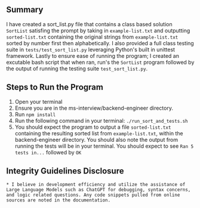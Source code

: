 ## Summary
I have created a sort_list.py file that contains a class based solution ```SortList``` satisfing the prompt by taking in ```example-list.txt``` and outputting ```sorted-list.txt``` containing the original strings from ```example-list.txt``` sorted by number first then alphabetically. I also provided a full class testing suite in ```tests/test_sort_list.py``` leveraging Python's built in unittest framework. Lastly to ensure ease of running the program; I created an excutable bash script that when ran, run's the ```SortList``` program followed by the output of running the testing suite ```test_sort_list.py```.

## Steps to Run the Program
1. Open your terminal
2. Ensure you are in the ms-interview/backend-engineer directory.
3. Run ```npm install``` 
4. Run the following command in your terminal: ```./run_sort_and_tests.sh```
5. You should expect the program to output a file ```sorted-list.txt``` containing the resulting sorted list from ```example-list.txt```, within the backend-engineer directory. You should also note the output from running the tests will be in your terminal. You should expect to see ```Ran 5 tests in...``` followed by ```OK```


## Integrity Guidelines Disclosure
    * I believe in development efficiency and utilize the assistance of Large Language Models such as ChatGPT for debugging, syntax concerns, and logic related questions. Any code snippets pulled from online sources are noted in the documentation.
